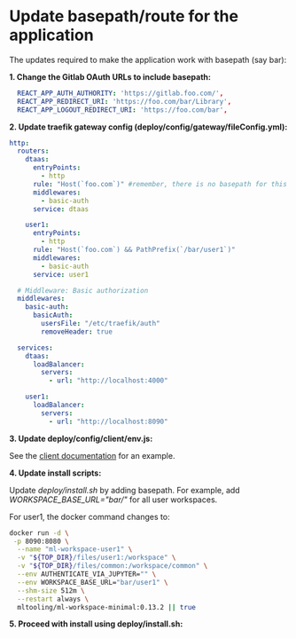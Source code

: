 # Update basepath/route for the application

The updates required to make the application
work with basepath (say bar):

**1. Change the Gitlab OAuth URLs to include basepath:**

```yml
  REACT_APP_AUTH_AUTHORITY: 'https://gitlab.foo.com/',
  REACT_APP_REDIRECT_URI: 'https://foo.com/bar/Library',
  REACT_APP_LOGOUT_REDIRECT_URI: 'https://foo.com/bar',
```

**2. Update traefik gateway config (deploy/config/gateway/fileConfig.yml):**

```yml
http:
  routers:
    dtaas:
      entryPoints:
        - http
      rule: "Host(`foo.com`)" #remember, there is no basepath for this rule
      middlewares:
        - basic-auth
      service: dtaas

    user1:
      entryPoints:
        - http
      rule: "Host(`foo.com`) && PathPrefix(`/bar/user1`)"
      middlewares:
        - basic-auth
      service: user1

  # Middleware: Basic authorization
  middlewares:
    basic-auth:
      basicAuth:
        usersFile: "/etc/traefik/auth"
        removeHeader: true

  services:
    dtaas:
      loadBalancer:
        servers:
          - url: "http://localhost:4000"

    user1:
      loadBalancer:
        servers:
          - url: "http://localhost:8090"
```

**3. Update deploy/config/client/env.js:**

See the [client documentation](../client/CLIENT.md) for an example.

**4. Update install scripts:**

Update _deploy/install.sh_ by adding basepath. For example, add
_WORKSPACE_BASE_URL="bar/"_ for all user workspaces.

For user1, the docker command changes to:

```sh
docker run -d \
 -p 8090:8080 \
  --name "ml-workspace-user1" \
  -v "${TOP_DIR}/files/user1:/workspace" \
  -v "${TOP_DIR}/files/common:/workspace/common" \
  --env AUTHENTICATE_VIA_JUPYTER="" \
  --env WORKSPACE_BASE_URL="bar/user1" \
  --shm-size 512m \
  --restart always \
  mltooling/ml-workspace-minimal:0.13.2 || true
```

**5. Proceed with install using deploy/install.sh:**
